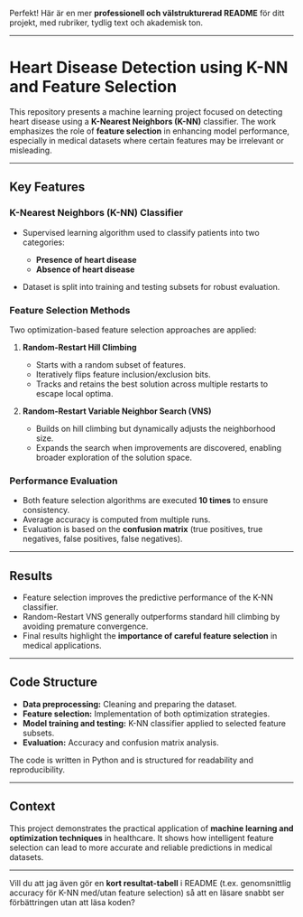 Perfekt! Här är en mer **professionell och välstrukturerad README** för ditt projekt, med rubriker, tydlig text och akademisk ton.

---

# Heart Disease Detection using K-NN and Feature Selection

This repository presents a machine learning project focused on detecting heart disease using a **K-Nearest Neighbors (K-NN)** classifier. The work emphasizes the role of **feature selection** in enhancing model performance, especially in medical datasets where certain features may be irrelevant or misleading.

---

## Key Features

### K-Nearest Neighbors (K-NN) Classifier

* Supervised learning algorithm used to classify patients into two categories:

  * **Presence of heart disease**
  * **Absence of heart disease**
* Dataset is split into training and testing subsets for robust evaluation.

### Feature Selection Methods

Two optimization-based feature selection approaches are applied:

1. **Random-Restart Hill Climbing**

   * Starts with a random subset of features.
   * Iteratively flips feature inclusion/exclusion bits.
   * Tracks and retains the best solution across multiple restarts to escape local optima.

2. **Random-Restart Variable Neighbor Search (VNS)**

   * Builds on hill climbing but dynamically adjusts the neighborhood size.
   * Expands the search when improvements are discovered, enabling broader exploration of the solution space.

### Performance Evaluation

* Both feature selection algorithms are executed **10 times** to ensure consistency.
* Average accuracy is computed from multiple runs.
* Evaluation is based on the **confusion matrix** (true positives, true negatives, false positives, false negatives).

---

## Results

* Feature selection improves the predictive performance of the K-NN classifier.
* Random-Restart VNS generally outperforms standard hill climbing by avoiding premature convergence.
* Final results highlight the **importance of careful feature selection** in medical applications.

---

## Code Structure

* **Data preprocessing:** Cleaning and preparing the dataset.
* **Feature selection:** Implementation of both optimization strategies.
* **Model training and testing:** K-NN classifier applied to selected feature subsets.
* **Evaluation:** Accuracy and confusion matrix analysis.

The code is written in Python and is structured for readability and reproducibility.

---

## Context

This project demonstrates the practical application of **machine learning and optimization techniques** in healthcare. It shows how intelligent feature selection can lead to more accurate and reliable predictions in medical datasets.

---

Vill du att jag även gör en **kort resultat-tabell** i README (t.ex. genomsnittlig accuracy för K-NN med/utan feature selection) så att en läsare snabbt ser förbättringen utan att läsa koden?
